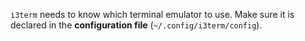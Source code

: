 `i3term` needs to know which terminal emulator to
use. Make sure it is declared in
the **configuration file** (`~/.config/i3term/config`).
